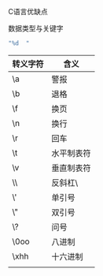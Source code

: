 C语言优缺点

数据类型与关键字

```c
"%d  "
```



| 转义字符 | 含义       |
| -------- | ---------- |
| \a       | 警报       |
| \b       | 退格       |
| \f       | 换页       |
| \n       | 换行       |
| \r       | 回车       |
| \t       | 水平制表符 |
| \v       | 垂直制表符 |
| \\\      | 反斜杠\    |
| \\'      | 单引号     |
| \\"      | 双引号     |
| \\?      | 问号       |
| \0oo     | 八进制     |
| \xhh     | 十六进制   |
|          |            |

